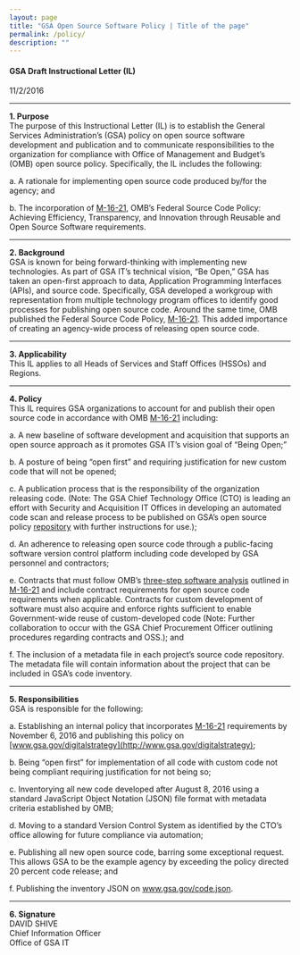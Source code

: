 ```yaml
---
layout: page
title: "GSA Open Source Software Policy | Title of the page"
permalink: /policy/
description: ""
---
```


#### GSA Draft Instructional Letter (IL)
11/2/2016

---

**1. Purpose**  
The purpose of this Instructional Letter (IL) is to establish the General Services Administration’s (GSA) policy on open source software development and publication and to communicate responsibilities to the organization for compliance with Office of Management and Budget’s (OMB) open source policy.  Specifically, the IL includes the following:

a.  A rationale for implementing open source code produced by/for the agency; and

b.  The incorporation of [M-16-21](https://www.whitehouse.gov/sites/default/files/omb/memoranda/2016/m_16_21.pdf), OMB’s Federal Source Code Policy:  Achieving Efficiency, Transparency, and Innovation through Reusable and Open Source Software requirements.

---

**2. Background**  
GSA is known for being forward-thinking with implementing new technologies.  As part of GSA IT’s technical vision, “Be Open,” GSA has taken an open-first approach to data, Application Programming Interfaces (APIs), and source code.  Specifically, GSA developed a workgroup with representation from multiple technology program offices to identify good processes for publishing open source code.  Around the same time, OMB published the Federal Source Code Policy, [M-16-21](https://www.whitehouse.gov/sites/default/files/omb/memoranda/2016/m_16_21.pdf).  This added importance of creating an agency-wide process of releasing open source code.  

---

**3. Applicability**  
This IL applies to all Heads of Services and Staff Offices (HSSOs) and Regions.

---

**4. Policy**  
This IL requires GSA organizations to account for and publish their open source code in accordance with OMB [M-16-21](https://www.whitehouse.gov/sites/default/files/omb/memoranda/2016/m_16_21.pdf) including:

a. A new baseline of software development and acquisition that supports an open source approach as it promotes GSA IT’s vision goal of “Being Open;”

b. A posture of being “open first” and requiring justification for new custom code that will not be opened;

c. A publication process that is the responsibility of the organization releasing code.  (Note: The GSA Chief Technology Office (CTO) is leading an effort with Security and Acquisition IT Offices in developing an automated code scan and release process to be published on GSA’s open source policy [repository](https://github.com/GSA/GSAOpenSourcePolicy) with further instructions for use.);

d. An adherence to releasing open source code through a public-facing software version control platform including code developed by GSA personnel and contractors;

e. Contracts that must follow OMB’s [three-step software analysis](https://sourcecode.cio.gov/Three-Step-Software-Solutions-Analysis/) outlined in [M-16-21](https://www.whitehouse.gov/sites/default/files/omb/memoranda/2016/m_16_21.pdf) and include contract requirements for open source code requirements when applicable. Contracts for custom development of software must also acquire and enforce rights sufficient to enable Government-wide reuse of custom-developed code (Note: Further collaboration to occur with the GSA Chief Procurement Officer outlining procedures regarding contracts and OSS.); and

f. The inclusion of a metadata file in each project’s source code repository.  The metadata file will contain information about the project that can be included in GSA’s code inventory.

---

**5. Responsibilities**  
GSA is responsible for the following:

a. Establishing an internal policy that incorporates [M-16-21](https://www.whitehouse.gov/sites/default/files/omb/memoranda/2016/m_16_21.pdf) requirements by November 6, 2016 and publishing this policy on [www.gsa.gov/digitalstrategy](http://www.gsa.gov/digitalstrategy);

b. Being “open first” for implementation of all code with custom code not being compliant requiring justification for not being so;

c. Inventorying all new code developed after August 8, 2016 using a standard JavaScript Object Notation (JSON) file format with metadata criteria established by OMB;

d. Moving to a standard Version Control System as identified by the CTO’s office allowing for future compliance via automation;

e. Publishing all new open source code, barring some exceptional request.  This allows GSA to be the example agency by exceeding the policy directed 20 percent code release; and

f. Publishing the inventory JSON on www.gsa.gov/code.json.

---

**6. Signature**  
	DAVID SHIVE  
	Chief Information Officer  
	Office of GSA IT 
